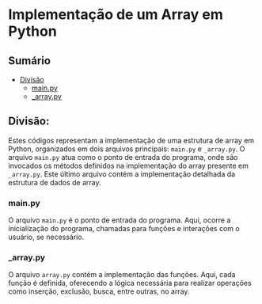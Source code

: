 # Implementação de um Array em Python

## Sumário

- [Divisão](#divisão)
    - [main.py](#mainpy)
    - [_array.py](#_arraypy)


## Divisão:

Estes códigos representam a implementação de uma estrutura de array em Python, organizados em dois arquivos principais: `main.py` e `_array.py`. O arquivo `main.py` atua como o ponto de entrada do programa, onde são invocados os métodos definidos na implementação do array presente em `_array.py`. Este último arquivo contém a implementação detalhada da estrutura de dados de array.

### main.py

O arquivo `main.py` é o ponto de entrada do programa. Aqui,   ocorre a inicialização do programa, chamadas para funções e interações com o usuário, se necessário.

### _array.py

O arquivo `array.py` contém a implementação das funções. Aqui, cada função é definida, oferecendo a lógica necessária para realizar operações como inserção, exclusão, busca, entre outras, no array.


